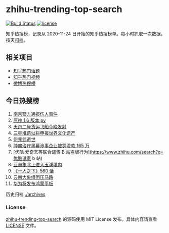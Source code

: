 # zhihu-trending-top-search

[![Build Status](https://github.com/justjavac/zhihu-trending-top-search/workflows/ci/badge.svg?branch=main)](https://github.com/justjavac/zhihu-trending-top-search/actions)
[![license](https://img.shields.io/github/license/justjavac/zhihu-trending-top-search)](https://github.com/justjavac/zhihu-trending-top-search/blob/main/LICENSE)

知乎热搜榜，记录从 2020-11-24 日开始的知乎热搜榜单。每小时抓取一次数据，按天[归档](./archives)。

## 相关项目

- [知乎热门话题](https://github.com/justjavac/zhihu-trending-hot-questions)
- [知乎热门视频](https://github.com/justjavac/zhihu-trending-hot-video)
- [微博热搜榜](https://github.com/justjavac/weibo-trending-hot-search)

## 今日热搜榜

<!-- BEGIN -->
<!-- 最后更新时间 Sun May 30 2021 12:01:35 GMT+0800 (China Standard Time) -->

1. [南京警方通报伤人事件](https://www.zhihu.com/search?q=南京新街口)
2. [原神 1.6 版本 pv](https://www.zhihu.com/search?q=原神)
3. [天舟二号货运飞船今晚发射](https://www.zhihu.com/search?q=天舟二号)
4. [三星堆遗址将申报世界文化遗产](https://www.zhihu.com/search?q=三星堆)
5. [何兆武逝世](https://www.zhihu.com/search?q=何兆武)
6. [肿瘤治疗黑幕涉事企业被罚没款 165 万](https://www.zhihu.com/search?q=肿瘤治疗黑幕)
7. [优酷 爱奇艺等联合谴责 B 站盗版行为](https://www.zhihu.com/search?q=优酷谴责 b 站)
8. [亚洲象北上进入玉溪境内](https://www.zhihu.com/search?q=亚洲象)
9. [《一人之下》560 话](https://www.zhihu.com/search?q=一人之下)
10. [云南大象组团压马路](https://www.zhihu.com/search?q=云南大象)
11. [华为将发布鸿蒙平板](https://www.zhihu.com/search?q=鸿蒙平板)

<!-- END -->

历史归档 [./archives](./archives)

### License

[zhihu-trending-top-search](https://github.com/justjavac/zhihu-trending-top-search)
的源码使用 MIT License 发布。具体内容请查看 [LICENSE](./LICENSE) 文件。
